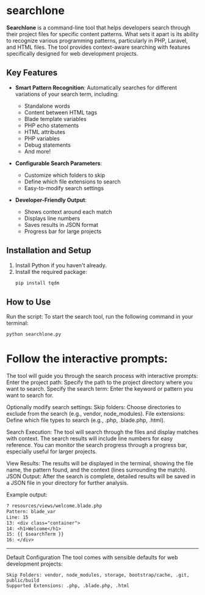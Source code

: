 # searchlone
**Searchlone** is a command-line tool that helps developers search through their project files for specific content patterns. What sets it apart is its ability to recognize various programming patterns, particularly in PHP, Laravel, and HTML files. The tool provides context-aware searching with features specifically designed for web development projects.

## Key Features
- **Smart Pattern Recognition**: Automatically searches for different variations of your search term, including:
  - Standalone words
  - Content between HTML tags
  - Blade template variables
  - PHP echo statements
  - HTML attributes
  - PHP variables
  - Debug statements
  - And more!

- **Configurable Search Parameters**:
  - Customize which folders to skip
  - Define which file extensions to search
  - Easy-to-modify search settings

- **Developer-Friendly Output**:
  - Shows context around each match
  - Displays line numbers
  - Saves results in JSON format
  - Progress bar for large projects

## Installation and Setup
1. Install Python if you haven't already.
2. Install the required package:
   ```bash
   pip install tqdm
   ```
    
## How to Use
Run the script:
To start the search tool, run the following command in your terminal:
   ```bash
   python searchlone.py
   ```

# Follow the interactive prompts:
The tool will guide you through the search process with interactive prompts:
Enter the project path: Specify the path to the project directory where you want to search.
Specify the search term: Enter the keyword or pattern you want to search for.

Optionally modify search settings:
Skip folders: Choose directories to exclude from the search (e.g., vendor, node_modules).
File extensions: Define which file types to search (e.g., .php, .blade.php, .html).

Search Execution:
The tool will search through the files and display matches with context.
The search results will include line numbers for easy reference.
You can monitor the search progress through a progress bar, especially useful for larger projects.

View Results:
The results will be displayed in the terminal, showing the file name, the pattern found, and the context (lines surrounding the match).
JSON Output: After the search is complete, detailed results will be saved in a JSON file in your directory for further analysis.

Example output:
```txt
? resources/views/welcome.blade.php
Pattern: blade_var
Line: 15
13: <div class="container">
14: <h1>Welcome</h1>
15: {{ $searchTerm }}
16: </div>
```
----------------------------------------

Default Configuration
The tool comes with sensible defaults for web development projects:
```text
Skip Folders: vendor, node_modules, storage, bootstrap/cache, .git, public/build
Supported Extensions: .php, .blade.php, .html
